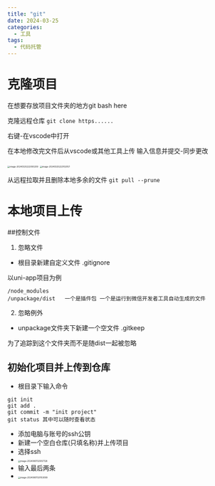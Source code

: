 ```yaml
---
title: "git"
date: 2024-03-25
categories:
  - 工具
tags:
  - 代码托管  
---
```


# 克隆项目

在想要存放项目文件夹的地方git bash here

克隆远程仓库 `git clone https......`

右键-在vscode中打开

在本地修改完文件后从vscode或其他工具上传 输入信息并提交-同步更改

<img src="http://typora-tutu.oss-cn-chengdu.aliyuncs.com/img/image-20240325222050209.png" alt="image-20240325222050209" style="zoom:33%;" />

<img src="http://typora-tutu.oss-cn-chengdu.aliyuncs.com/img/image-20240325222102057.png" alt="image-20240325222102057" style="zoom:33%;" />

从远程拉取并且删除本地多余的文件 `git pull --prune`

# 本地项目上传

##控制文件

1. 忽略文件

* 根目录新建自定义文件 .gitignore

以uni-app项目为例

~~~.gitignore
/node_modules   
/unpackage/dist   一个是插件包 一个是运行到微信开发者工具自动生成的文件
~~~

2. 忽略例外

* unpackage文件夹下新建一个空文件 .gitkeep 

为了追踪到这个文件夹而不是随dist一起被忽略



## 初始化项目并上传到仓库

* 根目录下输入命令

~~~
git init 
git add .
git commit -m "init project"
git status 其中可以随时查看状态
~~~

* 添加电脑与账号的ssh公钥
* 新建一个空白仓库(只填名称)并上传项目
* 选择ssh
* <img src="http://typora-tutu.oss-cn-chengdu.aliyuncs.com/img/image-20240801120057128.png" alt="image-20240801120057128" style="zoom:33%;" />
* 输入最后两条
* <img src="http://typora-tutu.oss-cn-chengdu.aliyuncs.com/img/image-20240801120153099.png" alt="image-20240801120153099" style="zoom:33%;" />


